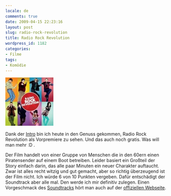 ```yaml
---
locale: de
comments: true
date: 2009-04-15 22:23:16
layout: post
slug: radio-rock-revolution
title: Radio Rock Revolution
wordpress_id: 1182
categories:
- Filme
tags:
- Komödie
---
```


[![](/images/2009-04-radio_rock_revolution/radio_rock_revolution-150x150.jpg)](http://www.amazon.de/gp/product/B001Y7SPOQ?ie=UTF8&tag=wannawork-21&linkCode=as2&camp=1638&creative=19454&creativeASIN=B001Y7SPOQ)

Dank der [Intro](http://www.intro.de/previews) bin ich heute in den Genuss
gekommen, Radio Rock Revolution als Vorpremiere zu sehen. Und das auch noch
gratis. Was will man mehr :D .

Der Film handelt von einer Gruppe von Menschen die in den 60ern einen
Piratensender auf einem Boot betreiben. Leider basiert ein Großteil der Story
einfach darin, das alle paar Minuten ein neuer Charakter auftaucht. Zwar ist
alles recht witzig und gut gemacht, aber so richtig überzeugend ist der Film
nicht. Ich würde 6 von 10 Punkten vergeben. Dafür entschädigt der Soundtrack
aber alle mal. Den werde ich mir definitiv zulegen. Einen Vorgeschmack des
[Soundtracks](http://www.amazon.de/gp/product/B001Y7SPOQ?ie=UTF8&tag=wannawork-21&linkCode=as2&camp=1638&creative=19454&creativeASIN=B001Y7SPOQ)
hört man auch auf der [offiziellen Webseite](http://movies.universal-pictures-international-germany.de/radiorockrevolution/site/index.html).
